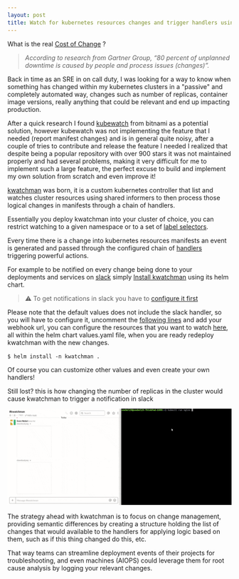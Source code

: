 ```yaml
---
layout: post
title: Watch for kubernetes resources changes and trigger handlers using kwatchman
---
```


What is the real [Cost of Change](https://www.newnettechnologies.com/whitepaper/nnt-whitepaper-problem-with-itil-change-management-process.pdf) ?

> *According to research from Gartner Group, “80 percent of unplanned downtime is caused by people and process issues (changes)”.*

Back in time as an SRE in on call duty, I was looking for a way to know when something has changed within my kubernetes clusters in a "passive" and completely automated way, changes such as number of replicas, container image versions, really anything that could be relevant and end up impacting production.

After a quick research I found [kubewatch](https://github.com/bitnami-labs/kubewatch) from bitnami as a potential solution, however kubewatch was not implementing the feature that I needed (report manifest changes) and is in general quite noisy, after a couple of tries to contribute and release the feature I needed I realized that despite being a popular repository with over 900 stars it was not maintained properly and had several problems, making it very difficult for me to implement such a large feature, the perfect excuse to build and implement my own solution from scratch and even improve it!

[kwatchman](https://github.com/snebel29/kwatchman) was born, it is a custom kubernetes controller that list and watches cluster resources using shared informers to then process those logical changes in manifests through a chain of handlers.

Essentially you deploy kwatchman into your cluster of choice, you can restrict watching to a given namespace or to a set of [label selectors](https://kubernetes.io/docs/concepts/overview/working-with-objects/labels/).

Every time there is a change into kubernetes resources manifests an event is generated and passed through the configured chain of [handlers](https://github.com/snebel29/kwatchman#handlers) triggering powerful actions.

For example to be notified on every change being done to your deployments and services on [slack](https://slack.com) simply [Install kwatchman](https://github.com/snebel29/kwatchman#installation) using its helm chart.

> :warning: To get notifications in slack you have to [configure it first](https://github.com/snebel29/kwatchman#the-slack-handler)

Please note that the default values does not include the slack handler, so you will have to configure it, uncomment the [following lines](https://github.com/snebel29/kwatchman/blob/e51de050e1662b8e1a03812b6d24d799ae00f573/build/chart/kwatchman/values.yaml#L31-L37) and add your webhook url, you can configure the resources that you want to watch [here](https://github.com/snebel29/kwatchman/blob/e51de050e1662b8e1a03812b6d24d799ae00f573/build/chart/kwatchman/values.yaml#L19-L23), all within the helm chart values.yaml file, when you are ready redeploy kwatchman with the new changes.

```
$ helm install -n kwatchman .
```

Of course you can customize other values and even create your own handlers!

Still lost? this is how changing the number of replicas in the cluster would cause kwatchman to trigger a notification in slack

<img src="https://raw.githubusercontent.com/snebel29/kwatchman/master/img/demo.gif">

The strategy ahead with kwatchman is to focus on change management, providing semantic differences by creating a structure holding the list of changes that would available to the handlers for applying logic based on them, such as if this thing changed do this, etc.

That way teams can streamline deployment events of their projects for troubleshooting, and even machines (AIOPS) could leverage them for root cause analysis by logging your relevant changes.

